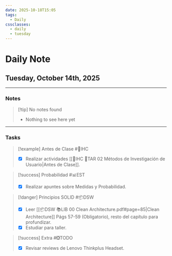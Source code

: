 ```yaml
---
date: 2025-10-18T15:05
tags:
  - Daily
cssclasses:
  - daily
  - tuesday
---
```


# Daily Note
## Tuesday, October 14th, 2025

***

### Notes

> [!tip] No notes found
> - Nothing to see here yet

***

### Tasks

> [!example] Antes de Clase #🎨IHC
> - [x] Realizar actividades [[🎨IHC 📝TAR 02 Métodos de Investigación de Usuario|Antes de Clase]].

> [!success] Probabilidad #📊EST
> - [x] Realizar apuntes sobre Medidas y Probabilidad.

> [!danger] Principios SOLID #📦DSW
> - [x] Leer [[📦DSW 📚LIB 00 Clean Architecture.pdf#page=85|Clean Architecture]] Págs 57-59 (Obligatorio), resto del capítulo para profundizar.
> - [x] Estudiar para taller.

> [!success] Extra #❎TODO
> - [x] Revisar reviews de Lenovo Thinkplus Headset.